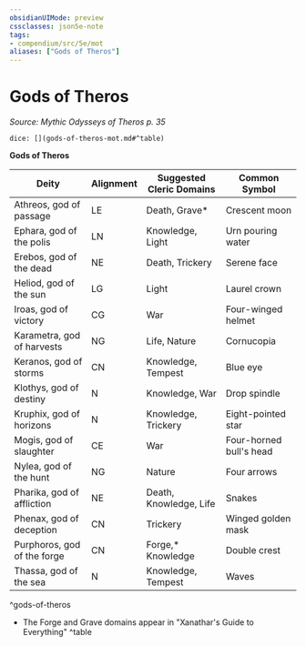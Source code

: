 ```yaml
---
obsidianUIMode: preview
cssclasses: json5e-note
tags:
- compendium/src/5e/mot
aliases: ["Gods of Theros"]
---
```

# Gods of Theros
*Source: Mythic Odysseys of Theros p. 35* 

`dice: [](gods-of-theros-mot.md#^table)`

**Gods of Theros**

| Deity | Alignment | Suggested Cleric Domains | Common Symbol |
|-------|-----------|--------------------------|---------------|
| Athreos, god of passage | LE | Death, Grave* | Crescent moon |
| Ephara, god of the polis | LN | Knowledge, Light | Urn pouring water |
| Erebos, god of the dead | NE | Death, Trickery | Serene face |
| Heliod, god of the sun | LG | Light | Laurel crown |
| Iroas, god of victory | CG | War | Four-winged helmet |
| Karametra, god of harvests | NG | Life, Nature | Cornucopia |
| Keranos, god of storms | CN | Knowledge, Tempest | Blue eye |
| Klothys, god of destiny | N | Knowledge, War | Drop spindle |
| Kruphix, god of horizons | N | Knowledge, Trickery | Eight-pointed star |
| Mogis, god of slaughter | CE | War | Four-horned bull's head |
| Nylea, god of the hunt | NG | Nature | Four arrows |
| Pharika, god of affliction | NE | Death, Knowledge, Life | Snakes |
| Phenax, god of deception | CN | Trickery | Winged golden mask |
| Purphoros, god of the forge | CN | Forge,* Knowledge | Double crest |
| Thassa, god of the sea | N | Knowledge, Tempest | Waves |
^gods-of-theros

* The Forge and Grave domains appear in "Xanathar's Guide to Everything"
^table